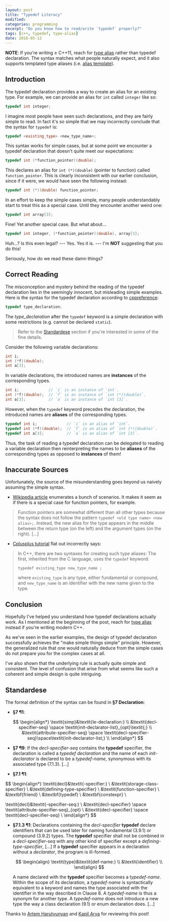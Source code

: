 ```yaml
---
layout: post
title: "Typedef Literacy"
modified:
categories: programming
excerpt: "Do you know how to read/write `typedef` properly?"
tags: [c++, typedef, type-alias]
date: 2016-05-12
---
```


__NOTE__: If you're writing ≥ C++11, reach for [type alias] rather than
typedef declaration. The syntax matches what people naturally expect, and
it also supports templated type aliases (i.e. [alias template][type alias]).

## Introduction

The typedef declaration provides a way to create an alias for an existing
type. For example, we can provide an alias for `int` called `integer` like so:

```c++
typedef int integer;
```

I imagine most people have seen such declarations, and they are fairly simple to
read. In fact it's so simple that we may incorrectly conclude that the syntax
for `typedef` is:

```c++
typedef <existing_type> <new_type_name>;
```

This syntax works for simple cases, but at some point we encounter a typedef
declaration that doesn't quite meet our expectations:

```c++
typedef int (*function_pointer)(double);
```

This declares an alias for `int (*)(double)` (pointer to function) called
`function_pointer`. This is clearly inconsistent with our earlier conclusion,
since if it were, we would have seen the following instead:

```c++
typedef int (*)(double) function_pointer;
```

In an effort to keep the simple cases simple, many people understandably start
to treat this as a special case. Until they encounter another weird one:

```c++
typedef int array[3];
```

Fine! Yet another special case. But what about...

```c++
typedef int integer, (*function_pointer)(double), array[3];
```

Huh...? Is this even legal? --- Yes. Yes it is. ---
I'm __NOT__ suggesting that you do this!

Seriously, how do we read these damn things?

## Correct Reading

The misconception and mystery behind the reading of the typedef declaration lies
in the seemingly innocent, but misleading simple examples. Here is the syntax
for the typedef declaration according to [cppreference]:

```c++
typedef type_declaration;
```

The _type_declaration_ after the `typedef` keyword is a simple declaration
with some restrictions (e.g. cannot be declared `static`).

> Refer to the [Standardese](#standardese) section if you're interested in
> some of the fine details.

Consider the following variable declarations:

```c++
int i;
int (*f)(double);
int a[3];
```

In variable declarations, the introduced names are __instances__ of
the corresponding types.

```c++
int i;             // `i` is an instance of `int`.
int (*f)(double);  // `f` is an instance of `int (*)(double)`.
int a[3];          // `a` is an instance of `int [3]`.
```

However, when the `typedef` keyword precedes the declaration, the introduced
names are __aliases__ of the corresponding types.

```c++
typedef int i;             // `i` is an alias of `int`.
typedef int (*f)(double);  // `f` is an alias of `int (*)(double)`.
typedef int a[3];          // `a` is an alias of `int [3]`.
```

Thus, the task of reading a typedef declaration can be delegated to reading a
variable declaration then reinterpreting the names to be __aliases__ of the
corresponding types as opposed to __instances__ of them!

## Inaccurate Sources

Unfortunately, the source of the misunderstanding goes beyond us naively
assuming the simple syntax.

- [Wikipedia article] enumerates a bunch of scenarios. It makes it seem as
  if there is a special case for function pointers, for example.

> Function pointers are somewhat different than all other types because the
> syntax does not follow the pattern `typedef <old type name> <new alias>;`.
> Instead, the new alias for the type appears in the middle between the return
> type (on the left) and the argument types (on the right). [...]

* [Cplusplus tutorial] flat out incorrectly says:

> In C++, there are two syntaxes for creating such type aliases: The first,
> inherited from the C language, uses the `typedef` keyword:
>
> `typedef existing_type new_type_name ;`
>
> where `existing_type` is any type, either fundamental or compound, and
> `new_type_name` is an identifier with the new name given to the type.

## Conclusion

Hopefully I've helped you understand how typedef declarations actually work.
As I mentioned at the beginning of the post, reach for [type alias] instead if
you're writing modern C++.

As we've seen in the earlier examples, the design of typedef declaration
successfully achieves the "make simple things simple" principle. However, the
generalized rule that one would naturally deduce from the simple cases do not
prepare you for the complex cases at all.

I've also shown that the underlying rule is actually quite simple and
consistent. The level of confusion that arise from what seems like such a
coherent and simple design is quite intriguing.

## Standardese

The formal definition of the syntax can be found in __§7 Declaration__:

- __§7 ¶1__:

$$
\begin{align*}
\textit{simp}&\textit{le-declaration:} \\
             &\textit{decl-specifier-seq} \space \textit{init-declarator-list}_{opt}\textit{;} \\
             &\textit{attribute-specifier-seq} \space \textit{decl-specifier-seq}\space\textit{init-declarator-list;} \\
\end{align*}
$$

- __§7 ¶9__: If the _decl-specifier-seq_ contains the __typedef__ specifier,
  the declaration is called a _typedef declaration_ and the name of each
  _init-declarator_ is declared to be a _typedef-name_, synonymous with its
  associated type (7.1.3). [...]

- __§7.1 ¶1__:

$$
\begin{align*}
\textit{decl}&\textit{-specifier:} \\
             &\textit{storage-class-specifier} \\
             &\textit{defining-type-specifier} \\
             &\textit{function-specifier} \\
             &\textbf{friend} \\
             &\textbf{typedef} \\
             &\textbf{constexpr} \\

\textit{decl}&\textit{-specifier-seq:} \\
             &\textit{decl-specifier} \space \textit{attribute-specifier-seq}_{opt} \\
             &\textit{decl-specifier} \space \textit{decl-specifier-seq} \\
\end{align*}
$$

- __§7.1.3 ¶1__: Declarations containing the _decl-specifier_ __typedef__
  declare identifiers that can be used later for naming fundamental (3.9.1) or
  compound (3.9.2) types. The __typedef__ specifier shall not be combined in a
  _decl-specifier-seq_ with any other kind of specifier except a
  _defining-type-specifier_, [...] If a __typedef__ specifier appears in a
  declaration without a _declarator_, the program is ill-formed.

  $$
  \begin{align}
  \textit{type}&\textit{def-name:} \\
               &\textit{identifier} \\
  \end{align}
  $$

  A name declared with the __typedef__ specifier becomes a _typedef-name_.
  Within the scope of its declaration, a _typedef-name_ is syntactically
  equivalent to a keyword and names the type associated with the identifier in
  the way described in Clause 8. A _typedef-name_ is thus a synonym for another
  type. A _typedef-name_ does not introduce a new type the way a class
  declaration (9.1) or enum declaration does. [...]

Thanks to [Artem Harutyunyan] and [Kapil Arya] for reviewing this post!

[type alias]: http://en.cppreference.com/w/cpp/language/type_alias
[cppreference]: http://en.cppreference.com/w/cpp/language/typedef
[Wikipedia article]: https://en.wikipedia.org/wiki/Typedef
[Cplusplus tutorial]: http://www.cplusplus.com/doc/tutorial/other_data_types/
[Artem Harutyunyan]: https://github.com/artemharutyunyan
[Kapil Arya]: http://www.ccs.neu.edu/home/kapil/

